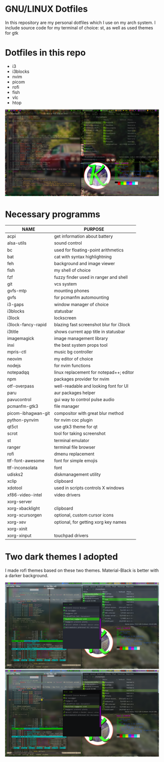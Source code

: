 # GNU/LINUX Dotfiles

In this repository are my personal dotfiles which I use on my arch system.
I include source code for my terminal of choice: st, as well as used themes for gtk

# Dotfiles in this repo
+ i3
+ i3blocks
+ nvim
+ picom
+ rofi
+ fish
+ vlc
+ htop

![screenshot](screenshot.png)

# Necessary programms
| NAME                 | PURPOSE                                 |
|----------------------|-----------------------------------------|
| acpi                 | get information about battery           |
| alsa-utils           | sound control                           |
| bc                   | used for floating-point arithmetics     |
| bat                  | cat with syntax highlightning           |
| feh                  | background and image viewer             |
| fish                 | my shell of choice                      |
| fzf                  | fuzzy finder used in ranger and shell   |
| git                  | vcs system                              |
| gvfs-mtp             | mounting phones                         |
| gvfs                 | for pcmanfm automounting                |
| i3-gaps              | window manager of choice                |
| i3blocks             | statusbar                               |
| i3lock               | lockscreen                              |
| i3lock-fancy-rapid   | blazing fast screenshot blur for i3lock |
| i3title              | shows current app title in statusbar    |
| imagemagick          | image management library                |
| inxi                 | the best system props tool              |
| mpris-ctl            | music bg controller                     |
| neovim               | my editor of choice                     |
| nodejs               | for nvim functions                      |
| notepadqq            | linux replacement for notepad++; editor |
| npm                  | packages provider for nvim              |
| otf-overpass         | well-readable and looking font for UI   |
| paru                 | aur packages helper                     |
| pavucontrol          | gui way to control pulse audio          |
| pcmanfm-gtk3         | file manager                            |
| picom-ibhagwan-git   | compositor with great blur method       |
| python-pynvim        | for nvim coc plugin                     |
| qt5ct                | use gtk3 theme for qt                   |
| scrot                | tool for taking screenshot              |
| st                   | terminal emulator                       |
| ranger               | terminal file browser                   |
| rofi                 | dmenu replacement                       |
| ttf-font-awesome     | font for simple emojis                  |
| ttf-inconsolata      | font                                    |
| udisks2              | diskmanagement utility                  |
| xclip                | clipboard                               |
| xdotool              | used in scripts controls X windows      |
| xf86-video-intel     | video drivers                           |
| xorg-server          |                                         |
| xorg-xbacklight      | clipboard                               |
| xorg-xcursorgen      | optional, custom cursor icons           |
| xorg-xev             | optional, for getting xorg key names    |
| xorg-xinit           |                                         |
| xorg-xinput          | touchpad drivers                        |

# Two dark themes I adopted
I made rofi themes based on these two themes.
Material-Black is better with a darker background.

![Arc-Darkest-Kiwi](scr-AD-Kiwi.png)
![Material-Black-Lime](scr-MB-Lime.png)

